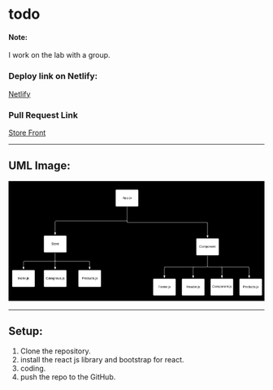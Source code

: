 # todo

#### Note:

I work on the lab with a group.

### Deploy link on Netlify:

[Netlify](https://haneen-store-front.netlify.app/)

### Pull Request Link

[Store Front](https://github.com/HaneenKh88/storefront/pull/1)

****************************************************************************************************

## UML Image:

![UML](https://github.com/HaneenKh88/storefront/blob/main/assests/Lab36.png)


****************************************************************************************************

## Setup:

1. Clone the repository.
2. install the react js library and bootstrap for react.
3. coding.
4. push the repo to the GitHub.


